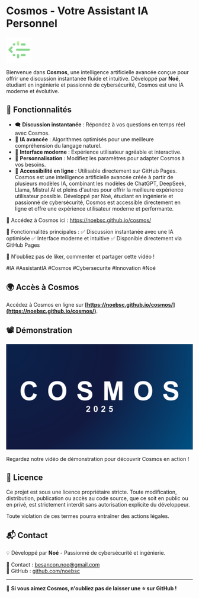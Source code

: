 # Cosmos - Votre Assistant IA Personnel

<img src="icone.png" alt="Cosmos Logo" width="70">

Bienvenue dans **Cosmos**, une intelligence artificielle avancée conçue pour offrir une discussion instantanée fluide et intuitive. Développé par **Noé**, étudiant en ingénierie et passionné de cybersécurité, Cosmos est une IA moderne et évolutive.

## 🚀 Fonctionnalités

- 🗨️ **Discussion instantanée** : Répondez à vos questions en temps réel avec Cosmos.
- 🤖 **IA avancée** : Algorithmes optimisés pour une meilleure compréhension du langage naturel.
- 🎨 **Interface moderne** : Expérience utilisateur agréable et interactive.
- 🔧 **Personnalisation** : Modifiez les paramètres pour adapter Cosmos à vos besoins.
- 📡 **Accessibilité en ligne** : Utilisable directement sur GitHub Pages.
 Cosmos est une intelligence artificielle avancée créée à partir de plusieurs modèles IA, combinant les modèles de ChatGPT, DeepSeek, Llama, Mistral AI et pleins d'autres pour offrir la meilleure expérience utilisateur possible.
Développé par Noé, étudiant en ingénierie et passionné de cybersécurité, Cosmos est accessible directement en ligne et offre une expérience utilisateur moderne et performante.

🔗 Accédez à Cosmos ici : https://noebsc.github.io/cosmos/

🚀 Fonctionnalités principales :
✅ Discussion instantanée avec une IA optimisée
✅ Interface moderne et intuitive
✅ Disponible directement via GitHub Pages

📢 N'oubliez pas de liker, commenter et partager cette vidéo !

#IA #AssistantIA #Cosmos #Cybersecurite #Innovation #Noé

## 🌍 Accès à Cosmos

Accédez à Cosmos en ligne sur **[https://noebsc.github.io/cosmos/](https://noebsc.github.io/cosmos/)**.

## 📽️ Démonstration

[![Watch the video](COSMOS.png)](https://youtu.be/1-l5iJ9wJD0)

Regardez notre vidéo de démonstration pour découvrir Cosmos en action !

## 📜 Licence

Ce projet est sous une licence propriétaire stricte. Toute modification, distribution, publication ou accès au code source, que ce soit en public ou en privé, est strictement interdit sans autorisation explicite du développeur.

Toute violation de ces termes pourra entraîner des actions légales.

## 📬 Contact

💡 Développé par **Noé** - Passionné de cybersécurité et ingénierie.

📧 Contact : [besancon.noe@gmail.com](mailto:besancon.noe@gmail.com)  
🔗 GitHub : [github.com/noebsc](https://github.com/noebsc)

---

🌟 **Si vous aimez Cosmos, n'oubliez pas de laisser une ⭐ sur GitHub !**
